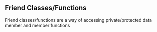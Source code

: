 ## Friend Classes/Functions
Friend classes/functions are a way of accessing private/protected data member and member functions

